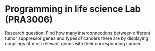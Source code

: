 # Programming in life science Lab (PRA3006)

Research question:
Find how many interconnections between different tumor suppressor genes and types of cancers there are by displaying couplings of most relevant genes with their corresponding cancer.
